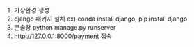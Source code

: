 1. 가상환경 생성
2. django 패키지 설치 ex) conda install django, pip install django
3. 콘솔창 python manage.py runserver
4. http://127.0.0.1:8000/payment 접속
